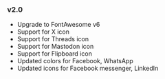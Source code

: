 ### v2.0
* Upgrade to FontAwesome v6
* Support for X icon
* Support for Threads icon
* Support for Mastodon icon
* Support for Flipboard icon
* Updated colors for Facebook, WhatsApp
* Updated icons for Facebook messenger, LinkedIn